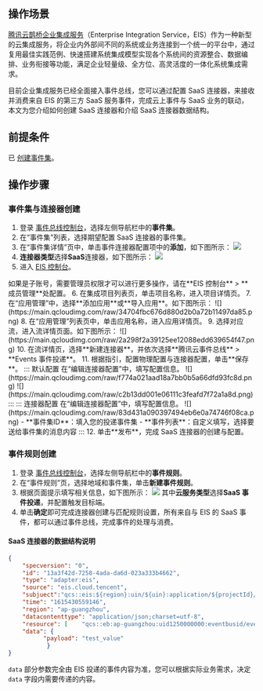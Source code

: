 ## 操作场景

[腾讯云鹊桥企业集成服务](https://cloud.tencent.com/product/eis)（Enterprise Integration Service，EIS）作为一种新型的云集成服务，将企业内外部间不同的系统或业务连接到一个统一的平台中，通过复用最佳实践范例、快速搭建系统集成模型实现各个系统间的资源整合、数据编排、业务衔接等功能，满足企业轻量级、全方位、高灵活度的一体化系统集成需求。

目前企业集成服务已经全面接入事件总线，您可以通过配置 SaaS 连接器，来接收并消费来自 EIS 的第三方 SaaS 服务事件，完成云上事件与 SaaS 业务的联动，本文为您介绍如何创建 SaaS 连接器和介绍 SaaS 连接器数据结构。


## 前提条件

已 [创建事件集](https://cloud.tencent.com/document/product/1359/56080)。



## 操作步骤

### 事件集与连接器创建
1. 登录 [事件总线控制台](https://console.cloud.tencent.com/eb/)，选择左侧导航栏中的**事件集**。
2. 在“事件集”列表，选择期望配置 SaaS 连接器的事件集。
3. 在“事件集详情”页中，单击事件连接器配置项中的**添加**，如下图所示：
![](https://main.qcloudimg.com/raw/becfdcc055c2eb05638e662454f9d2cb.jpg)
4. **连接器类型**选择**SaaS**连接器，如下图所示：
![](https://main.qcloudimg.com/raw/83382ef7880263015af1a81f02675dc6.png)
5. 进入 [EIS 控制台](https://console.cloud.tencent.com/eis/project)。
<dx-alert infotype="notice" title="">
如果是子账号，需要管理员权限才可以进行更多操作，请在**EIS 控制台** > **成员管理**处配置。
</dx-alert>
6. 在集成项目列表页，单击项目名称，进入项目详情页。
7. 在“应用管理”中，选择**添加应用**或**导入应用**。如下图所示：
![](https://main.qcloudimg.com/raw/34704fbc676d880d2b0a72b11497da85.png)
8. 在“应用管理”列表页中，单击应用名称，进入应用详情页。
9. 选择对应流，进入流详情页面。如下图所示：
![](https://main.qcloudimg.com/raw/2a298f2a39125ee12088edd639654f47.png)
10. 在流详情页，选择**新建连接器**，并依次选择**腾讯云事件总线** > **Events 事件投递**。
11. 根据指引，配置物理配置与连接器配置，单击**保存**。
<dx-tabs>
::: 默认配置
在“编辑连接器配置”中，填写配置信息。
![](https://main.qcloudimg.com/raw/f774a021aad18a7bb0b5a66dfd93fc8d.png)
![](https://main.qcloudimg.com/raw/c2b13dd001e06111c3feafd7f72a1a8d.png)
:::
::: 连接器配置
在“编辑连接器配置”中，填写配置信息。
![](https://main.qcloudimg.com/raw/83d431a090397494eb6e0a74746f08ca.png)
- **事件集ID**：填入您的投递事件集
- **事件列表**：自定义填写，选择要送给事件集的消息内容
:::
</dx-tabs>
12. 单击**发布**，完成 SaaS 连接器的创建与配置。

### 事件规则创建
1. 登录 [事件总线控制台](https://console.cloud.tencent.com/eb/)，选择左侧导航栏中的**事件规则**。
2. 在“事件规则”页，选择地域和事件集，单击**新建事件规则**。
3. 根据页面提示填写相关信息，如下图所示：
![](https://main.qcloudimg.com/raw/5d4adfe4d4956e38986118c0fe28d74c.png)
   其中**云服务类型**选择**SaaS 事件投递**，并配置触发目标端。
4. 单击**确定**即可完成连接器创建与匹配规则设置，所有来自与 EIS 的 SaaS 事件，都可以通过事件总线，完成事件的处理与消费。

     


#### SaaS 连接器的数据结构说明

```json
{      
    "specversion": "0",      
    "id": "13a3f42d-7258-4ada-da6d-023a333b4662",  
    "type": "adapter:eis",  
    "source": "eis.cloud.tencent",
    "subjuect":"qcs::eis:${region}:uin/${uin}:application/${projectId}/${applicationId}",  
    "time": "1615430559146",  
    "region": "ap-guangzhou",  
    "datacontenttype": "application/json;charset=utf-8",  
    "resource": [    "qcs::eb:ap-guangzhou:uid1250000000:eventbusid/eventruleid"  ],  
    "data": {
          "payload": "test_value" 
           } 
}
```

`data` 部分参数完全由 EIS 投递的事件内容为准，您可以根据实际业务需求，决定 `data` 字段内需要传递的内容。
